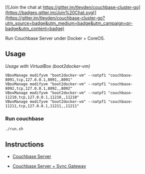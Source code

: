 [![Join the chat at https://gitter.im/tleyden/couchbase-cluster-go](https://badges.gitter.im/Join%20Chat.svg)](https://gitter.im/tleyden/couchbase-cluster-go?utm_source=badge&utm_medium=badge&utm_campaign=pr-badge&utm_content=badge)

Run Couchbase Server under Docker + CoreOS.

## Usage

*Usage with VirtualBox (boot2docker-vm)*

```
VBoxManage modifyvm "boot2docker-vm" --natpf1 "couchbase-8091,tcp,127.0.0.1,8091,,8091"
VBoxManage modifyvm "boot2docker-vm" --natpf1 "couchbase-8092,tcp,127.0.0.1,8092,,8092"
VBoxManage modifyvm "boot2docker-vm" --natpf1 "couchbase-11210,tcp,127.0.0.1,11210,,11210"
VBoxManage modifyvm "boot2docker-vm" --natpf1 "couchbase-11211,tcp,127.0.0.1,11211,,11211"
```

### Run couchbase

    ./run.sh

## Instructions 

* [Couchbase Server](http://tleyden.github.io/blog/2014/11/01/running-couchbase-cluster-under-coreos-on-aws/)

* [Couchbase Server + Sync Gateway](http://tleyden.github.io/blog/2014/12/15/running-a-sync-gateway-cluster-under-coreos-on-aws/)

